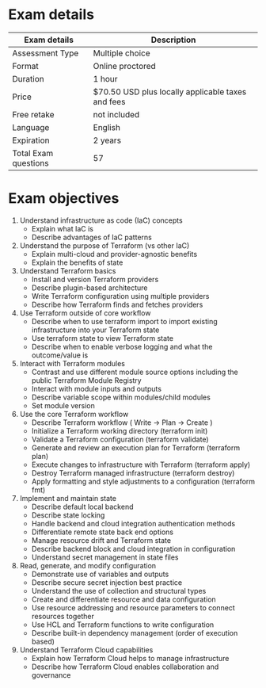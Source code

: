 # Exam details

| Exam details |  Description |
|---------------|--------------------|
|Assessment Type|	Multiple choice  |
|Format         |	Online proctored|
|Duration       |	1 hour|
|Price          |	$70.50 USD plus locally applicable taxes and fees|
|Free retake    | not included|
|Language	    |English|
|Expiration     |	2 years|
|Total Exam questions| 57 |


# Exam objectives
1. Understand infrastructure as code (IaC) concepts 
    - Explain what IaC is
    - Describe advantages of IaC patterns
2.	Understand the purpose of Terraform (vs other IaC)
    -	Explain multi-cloud and provider-agnostic benefits
    -	Explain the benefits of state
3.	Understand Terraform basics
    -	Install and version Terraform providers
    -	Describe plugin-based architecture
    -	Write Terraform configuration using multiple providers
    -	Describe how Terraform finds and fetches providers
4.	Use Terraform outside of core workflow
    -	Describe when to use terraform import to import existing infrastructure into your Terraform state
    -	Use terraform state to view Terraform state
    -	Describe when to enable verbose logging and what the outcome/value is
5.	Interact with Terraform modules
    -	Contrast and use different module source options including the public Terraform Module Registry
    -	Interact with module inputs and outputs
    -	Describe variable scope within modules/child modules
    -	Set module version
6.	Use the core Terraform workflow
    -	Describe Terraform workflow ( Write -> Plan -> Create )
    -	Initialize a Terraform working directory (terraform init)
    -	Validate a Terraform configuration (terraform validate)
    -	Generate and review an execution plan for Terraform (terraform plan)
    -	Execute changes to infrastructure with Terraform (terraform apply)
    -	Destroy Terraform managed infrastructure (terraform destroy)
    -	Apply formatting and style adjustments to a configuration (terraform fmt)
7.	Implement and maintain state
    -	Describe default local backend
    -	Describe state locking
    -	Handle backend and cloud integration authentication methods
    -	Differentiate remote state back end options
    -	Manage resource drift and Terraform state
    -	Describe backend block and cloud integration in configuration
    -	Understand secret management in state files
8.	Read, generate, and modify configuration
    -	Demonstrate use of variables and outputs
    -	Describe secure secret injection best practice
    -	Understand the use of collection and structural types
    -	Create and differentiate resource and data configuration
    -	Use resource addressing and resource parameters to connect resources together
    -	Use HCL and Terraform functions to write configuration
    -	Describe built-in dependency management (order of execution based)
9.	Understand Terraform Cloud capabilities
    -	Explain how Terraform Cloud helps to manage infrastructure
    -	Describe how Terraform Cloud enables collaboration and governance

